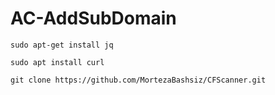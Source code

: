 # AC-AddSubDomain

 `sudo apt-get install jq`
 
 `sudo apt install curl`
 
 `git clone https://github.com/MortezaBashsiz/CFScanner.git`
 
